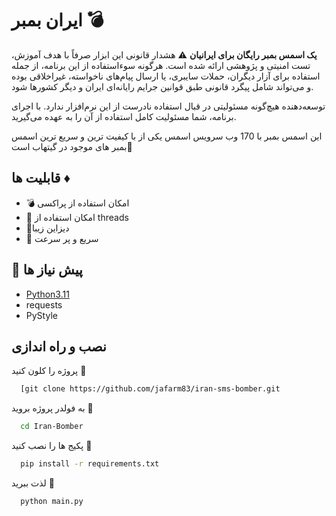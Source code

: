 # ایران بمبر 💣
**یک اسمس بمبر رایگان برای ایرانیان**
⚠️ هشدار قانونی
این ابزار صرفاً با هدف آموزش، تست امنیتی و پژوهشی ارائه شده است. هرگونه سوء‌استفاده از این برنامه، از جمله استفاده برای آزار دیگران، حملات سایبری، یا ارسال پیام‌های ناخواسته، غیراخلاقی بوده و می‌تواند شامل پیگرد قانونی طبق قوانین جرایم رایانه‌ای ایران و دیگر کشورها شود.

توسعه‌دهنده هیچ‌گونه مسئولیتی در قبال استفاده نادرست از این نرم‌افزار ندارد. با اجرای برنامه، شما مسئولیت کامل استفاده از آن را به عهده می‌گیرید.


این اسمس بمبر با 170 وب سرویس اسمس یکی از با کیفیت ترین و سریع ترین اسمس بمبر های موجود در گیتهاب است💊
## قابلیت ها ♦

-  💣 امکان استفاده از پراکسی
-  💊 امکان استفاده از threads 
-  🍇دیزاین زیبا 
-  🔪 سریع و پر سرعت 

## 📃 پیش نیاز ها
- [Python3.11](https://www.python.org/downloads/)
- requests
- PyStyle
## نصب و راه اندازی

پروژه را کلون کنید 🔗

```bash
  [git clone https://github.com/jafarm83/iran-sms-bomber.git
```

به فولدر پروژه بروید 📂

```bash
  cd Iran-Bomber
```

پکیج ها را نصب کنید 🔻

```bash
  pip install -r requirements.txt
```

لذت ببرید 💖

```bash
  python main.py
```

